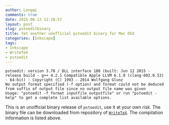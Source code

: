 ```yaml
---
author: Longqi
comments: true
date: 2015-06-12 12:18:57
layout: post
slug: pstoeditbinary
title: Yet another unofficial pstoedit binary for Mac OSX 
categories: [Inkscape]
tags:
- Inkscape
- WriteTeX
- pstoedit
---
```

	pstoedit: version 3.70 / DLL interface 108 (built: Jun 12 2015 - release build - g++ 4.2.1 Compatible Apple LLVM 6.1.0 (clang-602.0.53) - 64-bit) : Copyright (C) 1993 - 2014 Wolfgang Glunz
	No output format specified (-f option) and format could not be deduced from suffix of output file since no output file name was given
	Usage: "pstoedit -f format inputfile outputfile" or run "pstoedit -help" to get a complete list available options.

This is an unofficial binary release of `pstoedit`, use it at your own risk. The binary file can be downloaded from repository of [`WriteTeX`](https://github.com/wanglongqi/WriteTeX). The compilation information is listed above.
